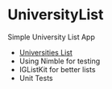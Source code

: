 # UniversityList

Simple University List App

* [Universities List ](https://raw.githubusercontent.com/Hipo/university-domains-list/master/world_universities_and_domains.json)
* Using Nimble for testing
* IGListKit for better lists
* Unit Tests
